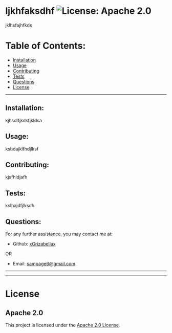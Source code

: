 # ljkhfaksdhf ![License: Apache 2.0](<https://img.shields.io/badge/License-Apache_2.0-blue.svg>)

  jklhsfajhfkds

  # Table of Contents:
  * [Installation](#installation)
  * [Usage](#usage)
  * [Contributing](#contributing)
  * [Tests](#tests)
  * [Questions](#questions)
  * [License](#license)

---

  ## Installation:
  kjhsdlfjkdsfjkldsa

  ## Usage:
  kshdajklfhdjlksf

  ## Contributing:
  kjsfhldjafh

  ## Tests:
  kslhajdfjlksdh

  ## Questions:
  For any further assistance, you may contact me at:

  * Github: [xGrizabellax](<https://github.com/xGrizabellax>)

  OR

  * Email: sampage6@gmail.com

  ---
  ___

# License
  ## Apache 2.0
  This project is licensed under the [Apache 2.0 License](https://opensource.org/licenses/Apache-2.0).










